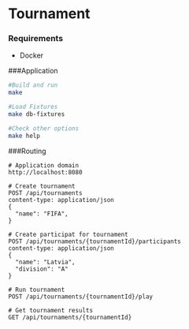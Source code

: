 # Tournament

### Requirements

- Docker

###Application
```bash
#Build and run
make

#Load Fixtures
make db-fixtures

#Check other options
make help
```

###Routing

```
# Application domain
http://localhost:8080
```

```
# Create tournament
POST /api/tournaments 
content-type: application/json
{
  "name": "FIFA",
}
```

```
# Create participat for tournament
POST /api/tournaments/{tournamentId}/participants
content-type: application/json
{
  "name": "Latvia",
  "division": "A"
}
```

```
# Run tournament
POST /api/tournaments/{tournamentId}/play
```

```
# Get tournament results
GET /api/tournaments/{tournamentId}
```


